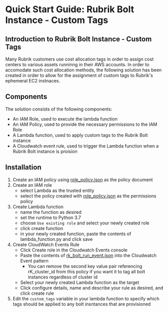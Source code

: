 # Quick Start Guide: Rubrik Bolt Instance - Custom Tags

## Introduction to Rubrik Bolt Instance - Custom Tags

Many Rubrik customers use cost allocation tags in order to assign cost centers to various assets runninng in their AWS accounts. In order to accomodate such cost allocation methods, the following solution has been created in order to allow for the assignment of custom tags to Rubrik's ephemeral EC2 instnaces.

## Components
The solution consists of the following components:
* An IAM Role, used to execute the lambda function
* An IAM Policy, used to provide the necessary permissions to the IAM Role
* A Lambda function, used to apply custom tags to the Rubrik Bolt instance
* A Cloudwatch event rule, used to trigger the Lambda function when a Rubrik Bolt instance is proision

## Installation
1) Create an IAM policy using [role_policy.json](../role_policy.json) as the policy document
2) Create an IAM role
    * select Lambda as the trusted entity
    * select the policy created with [role_policy.json](../role_policy.json) as the permissions policy
3) Create Lambda function
    * name the function as desired
    * set the runtime to Python 3.7
    * choose `Use existing role` and select your newly created role 
    * click create function
    * in your newly created function, paste the contents of lambda_function.py and click save
4) Create CloudWatch Events Rule
    * Click Create role in the Cloudwatch Events console
    * Paste the contents of [rk_bolt_run_event.json](../rk_bolt_run_event.json) into the Cloudwatch Event pattern
      * You can remove the second key value pair referencing rK_cluster_id from this policy if you want it to tag all bolt instances regardless of cluster id
    * Select your newly created Lambda function as the target
    * Click configure details, name and describe your rule as desired, and click create rule
5) Edit the `custom_tags` variable in your lambda function to specify which tags should be applied to any bolt insntances that are provisioned
